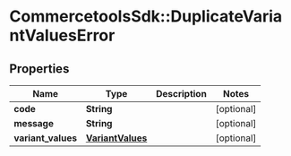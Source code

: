 # CommercetoolsSdk::DuplicateVariantValuesError

## Properties
Name | Type | Description | Notes
------------ | ------------- | ------------- | -------------
**code** | **String** |  | [optional] 
**message** | **String** |  | [optional] 
**variant_values** | [**VariantValues**](VariantValues.md) |  | [optional] 

